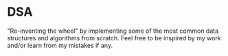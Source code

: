 # DSA
"Re-inventing the wheel" by implementing some of the most common data structures and algorithms from scratch. Feel free to be inspired by my work and/or learn from my mistakes if any.
